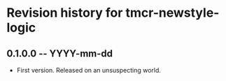 # Revision history for tmcr-newstyle-logic

## 0.1.0.0 -- YYYY-mm-dd

* First version. Released on an unsuspecting world.
